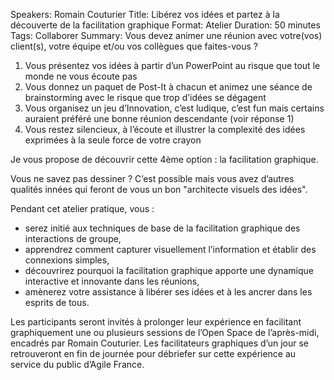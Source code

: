 Speakers: Romain Couturier 
Title: Libérez vos idées et partez à la découverte de la facilitation graphique 
Format: Atelier 
Duration: 50 minutes 
Tags: Collaborer 
Summary: Vous devez animer une réunion avec votre(vos) client(s), votre équipe et/ou vos collègues que faites-vous ? 

1. Vous présentez vos idées à partir d’un PowerPoint au risque que tout le monde ne vous écoute pas
2. Vous donnez un paquet de Post-It à chacun et animez une séance de brainstorming avec le risque que trop d’idées se dégagent
3. Vous organisez un jeu d’Innovation, c’est ludique, c’est fun mais certains auraient préféré une bonne réunion descendante (voir réponse 1)
4. Vous restez silencieux, à l’écoute et illustrer la complexité des idées exprimées à la seule force de votre crayon

Je vous propose de découvrir cette 4ème option : la facilitation graphique. 

Vous ne savez pas dessiner ? C’est possible mais vous avez d’autres qualités innées qui feront de vous un bon "architecte visuels des idées".

Pendant cet atelier pratique, vous :
- serez initié aux techniques de base de la facilitation graphique des interactions de groupe,
- apprendrez comment capturer visuellement l’information et établir des connexions simples,
- découvrirez pourquoi la facilitation graphique apporte une dynamique interactive et innovante dans les réunions,
- amènerez votre assistance à libérer ses idées et à les ancrer dans les esprits de tous.

Les participants seront invités à prolonger leur expérience en facilitant graphiquement une ou plusieurs sessions de l’Open Space de l’après-midi, encadrés par Romain Couturier.
Les facilitateurs graphiques d’un jour se retrouveront en fin de journée pour débriefer sur cette expérience au service
du public d’Agile France.

